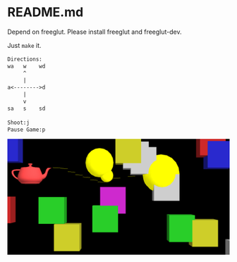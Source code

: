 README.md
=========

Depend on freeglut. Please install freeglut and freeglut-dev.

Just `make` it.

```
Directions:
wa   w    wd
     ^
     |
a<-------->d
     |
     v
sa   s    sd

Shoot:j
Pause Game:p
```

<img src="https://raw.githubusercontent.com/leosongwei/utah_teapot_war/master/utw.png" />
